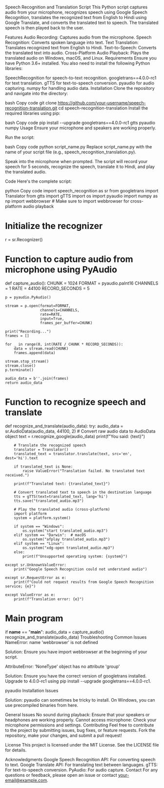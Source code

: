 Speech Recognition and Translation Script
This Python script captures audio from your microphone, recognizes speech using Google Speech Recognition, translates the recognized text from English to Hindi using Google Translate, and converts the translated text to speech. The translated speech is then played back to the user.

Features
Audio Recording: Captures audio from the microphone.
Speech Recognition: Converts spoken language into text.
Text Translation: Translates recognized text from English to Hindi.
Text-to-Speech: Converts the translated text into audio.
Cross-Platform Audio Playback: Plays the translated audio on Windows, macOS, and Linux.
Requirements
Ensure you have Python 3.6+ installed. You also need to install the following Python libraries:

SpeechRecognition for speech-to-text recognition.
googletrans==4.0.0-rc1 for text translation.
gTTS for text-to-speech conversion.
pyaudio for audio capturing.
numpy for handling audio data.
Installation
Clone the repository and navigate into the directory:

bash
Copy code
git clone https://github.com/your-username/speech-recognition-translation.git
cd speech-recognition-translation
Install the required libraries using pip:

bash
Copy code
pip install --upgrade googletrans==4.0.0-rc1 gtts pyaudio numpy
Usage
Ensure your microphone and speakers are working properly.

Run the script:

bash
Copy code
python script_name.py
Replace script_name.py with the name of your script file (e.g., speech_recognition_translation.py).

Speak into the microphone when prompted. The script will record your speech for 5 seconds, recognize the speech, translate it to Hindi, and play the translated audio.

Code
Here's the complete script:

python
Copy code
import speech_recognition as sr
from googletrans import Translator
from gtts import gTTS
import os
import pyaudio
import numpy as np
import webbrowser  # Make sure to import webbrowser for cross-platform audio playback

# Initialize the recognizer
r = sr.Recognizer()

# Function to capture audio from microphone using PyAudio
def capture_audio():
    CHUNK = 1024
    FORMAT = pyaudio.paInt16
    CHANNELS = 1
    RATE = 44100
    RECORD_SECONDS = 5

    p = pyaudio.PyAudio()

    stream = p.open(format=FORMAT,
                    channels=CHANNELS,
                    rate=RATE,
                    input=True,
                    frames_per_buffer=CHUNK)

    print("Recording...")
    frames = []

    for _ in range(0, int(RATE / CHUNK * RECORD_SECONDS)):
        data = stream.read(CHUNK)
        frames.append(data)

    stream.stop_stream()
    stream.close()
    p.terminate()

    audio_data = b''.join(frames)
    return audio_data

# Function to recognize speech and translate
def recognize_and_translate(audio_data):
    try:
        audio_data = sr.AudioData(audio_data, 44100, 2)  # Convert raw audio data to AudioData object
        text = r.recognize_google(audio_data)
        print(f"You said: {text}")

        # Translate the recognized speech
        translator = Translator()
        translated_text = translator.translate(text, src='en', dest='hi').text

        if translated_text is None:
            raise ValueError("Translation failed. No translated text received.")

        print(f"Translated text: {translated_text}")

        # Convert translated text to speech in the destination language
        tts = gTTS(text=translated_text, lang='hi')
        tts.save("translated_audio.mp3")

        # Play the translated audio (cross-platform)
        import platform
        system = platform.system()

        if system == "Windows":
            os.system("start translated_audio.mp3")
        elif system == "Darwin":  # macOS
            os.system("afplay translated_audio.mp3")
        elif system == "Linux":
            os.system("xdg-open translated_audio.mp3")
        else:
            print(f"Unsupported operating system: {system}")

    except sr.UnknownValueError:
        print("Google Speech Recognition could not understand audio")

    except sr.RequestError as e:
        print(f"Could not request results from Google Speech Recognition service; {e}")

    except ValueError as e:
        print(f"Translation error: {e}")

# Main program
if __name__ == "__main__":
    audio_data = capture_audio()
    recognize_and_translate(audio_data)
Troubleshooting
Common Issues
NameError: name 'webbrowser' is not defined

Solution: Ensure you have import webbrowser at the beginning of your script.

AttributeError: 'NoneType' object has no attribute 'group'

Solution: Ensure you have the correct version of googletrans installed. Upgrade to 4.0.0-rc1 using pip install --upgrade googletrans==4.0.0-rc1.

pyaudio Installation Issues

Solution: pyaudio can sometimes be tricky to install. On Windows, you can use precompiled binaries from here.

General Issues
No sound during playback: Ensure that your speakers or headphones are working properly.
Cannot access microphone: Check your microphone permissions and settings.
Contributing
Feel free to contribute to the project by submitting issues, bug fixes, or feature requests. Fork the repository, make your changes, and submit a pull request!

License
This project is licensed under the MIT License. See the LICENSE file for details.

Acknowledgments
Google Speech Recognition API: For converting speech to text.
Google Translate API: For translating text between languages.
gTTS: For text-to-speech conversion.
PyAudio: For audio capture.
Contact
For any questions or feedback, please open an issue or contact your-email@example.com.
